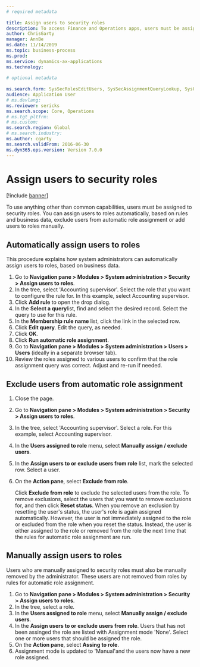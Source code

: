 ```yaml
--- 
# required metadata 
 
title: Assign users to security roles
description: To access Finance and Operations apps, users must be assigned to security roles. 
author: ChrisGarty
manager: AnnBe 
ms.date: 11/14/2019
ms.topic: business-process 
ms.prod:  
ms.service: dynamics-ax-applications 
ms.technology:  
 
# optional metadata 
 
ms.search.form: SysSecRolesEditUsers, SysSecAssignmentQueryLookup, SysQueryForm, SysSecRoleExcludeUsers   
audience: Application User 
# ms.devlang:  
ms.reviewer: sericks
ms.search.scope: Core, Operations 
# ms.tgt_pltfrm:  
# ms.custom:  
ms.search.region: Global
# ms.search.industry: 
ms.author: cgarty
ms.search.validFrom: 2016-06-30 
ms.dyn365.ops.version: Version 7.0.0 
---
```

# Assign users to security roles

[!include [banner](../../includes/banner.md)]

To use anything other than common capabilities, users must be assigned to security roles. You can assign users to roles automatically, based on rules and business data, exclude users from automatic role assignment or add users to roles manually.

## Automatically assign users to roles
This procedure explains how system administrators can automatically assign users to roles, based on business data. 
1. Go to **Navigation pane > Modules > System administration > Security > Assign users to roles**.
2. In the tree, select 'Accounting supervisor'. Select the role that you want to configure the rule for. In this example, select Accounting supervisor. 
3. Click **Add rule** to open the drop dialog.
4. In the **Select a query**list, find and select the desired record. Select the query to use for this rule.  
5. In the **Membership rule name** list, click the link in the selected row.
6. Click **Edit query**. Edit the query, as needed.  
7. Click **OK**.
8. Click **Run automatic role assignment**.
9. Go to **Navigation pane > Modules > System administration > Users > Users** (ideally in a separate browser tab).
10. Review the roles assigned to various users to confirm that the role assignment query was correct. Adjust and re-run if needed.

## Exclude users from automatic role assignment
1. Close the page.
2. Go to **Navigation pane > Modules > System administration > Security > Assign users to roles**.
3. In the tree, select 'Accounting supervisor'. Select a role. For this example, select Accounting supervisor.  
4. In the **Users assigned to role** menu, select **Manually assign / exclude users**.
5. In the **Assign users to or exclude users from role** list, mark the selected row. Select a user.  
6. On the **Action pane**, select **Exclude from role**.
    
    Click **Exclude from role** to exclude the selected users from the role. To remove exclusions, select the users that you want to remove exclusions for, and then click **Reset status**. When you remove an exclusion by resetting the user's status, the user's role is again assigned automatically. However, the user is not immediately assigned to the role or excluded from the role when you reset the status. Instead, the user is either assigned to the role or removed from the role the next time that the rules for automatic role assignment are run.  

## Manually assign users to roles
Users who are manually assigned to security roles must also be manually removed by the administrator. These users are not removed from roles by rules for automatic role assignment.
1. Go to **Navigation pane > Modules > System administration > Security > Assign users to roles**.
2. In the tree, select a role.
3. In the **Users assigned to role** menu, select **Manually assign / exclude users**.
4. In the **Assign users to or exclude users from role**. Users that has not been assinged the role are listed with Assignment mode 'None'. Select one or more users that should be assigned the role.
5. On the **Action pane**, select **Assing to role**.
6. Assignment mode is updated to 'Manual'and the users now have a new role assigned.

